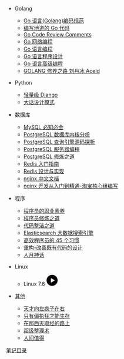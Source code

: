 - Golang
  - [Go 语言(Golang)编码规范](https://www.bookstack.cn/read/go-code-convention/zh-CN-README.md)
  - [编写地道的 Go 代码](https://colobu.com/2017/02/07/write-idiomatic-golang-codes/)
  - [Go Code Review Comments](https://github.com/golang/go/wiki/CodeReviewComments#comment-sentences)
  - [Go 网络编程](https://drive.google.com/file/d/1QCzSDDWNUGNaRfR9hqkA0ldw_P3r66NE/view?usp=share_link)
  - [Go 语言编程](https://drive.google.com/file/d/1npe1PT4tU4Wr7SHvg7oUWS_djXJmMvNN/view?usp=share_link)
  - [Go 语言程序设计](https://drive.google.com/file/d/1eOdJB5hdXbJAO5CWQAzRW5VlM5RSYrRK/view?usp=share_link)
  - [Go 语言高级编程](https://drive.google.com/file/d/1Mmk9HG_w2yKEsZuQtyNvXM2ApouMOOLR/view?usp=share_link)
  - [GOLANG 修养之路 刘丹冰 Aceld](https://github.com/aceld/golang)
- Python

  - [轻量级 Django](https://drive.google.com/file/d/1bnPvkckYtK9op3lx9irCNqwKxuO8ozH5/view?usp=share_link)
  - [大话设计模式](https://drive.google.com/file/d/1vP3b8rDGsK1l2Hyd6u8cB38-ep06R6Pi/view?usp=share_link)

- 数据库
  - [MySQL 必知必会](https://drive.google.com/file/d/1BSZKOE8bBz1CNdoThuq8n047Fxl8hmgV/view?usp=share_link)
  - [PostgreSQL 数据库内核分析](https://drive.google.com/file/d/1cerWe56v6I_NZkAehNeDcBEM_A2_2WC8/view?usp=share_link)
  - [PostgreSQL 查询引擎源码探析](https://drive.google.com/file/d/1FYY-lQ-wpXUveheFwcVwDSiRo4RjGMea/view?usp=share_link)
  - [PostgreSQL 服务器编程](https://drive.google.com/file/d/1MX6c25JUVQk6_YYGj6oWQxWNZzl4DfLC/view?usp=share_link)
  - [PostgreSQL 修炼之道](https://drive.google.com/file/d/16trDa1a7JjhQeOADh6zXjclvk4x98M0M/view?usp=share_link)
  - [Redis 入门指南](https://drive.google.com/file/d/1RQhmA6eo0MEfIquLQtuyV22V5lsttmFZ/view?usp=share_link)
  - [Redis 设计与实现](https://drive.google.com/file/d/1ZUSueUEZ6YxfY391320B0HmXsq6vzqG1/view?usp=share_link)
  - [nginx 中文文档](https://www.nginx.cn/doc/)
  - [nginx 开发从入门到精通-淘宝核心组编写](http://tengine.taobao.org/book/)
- 程序

  - [程序员的职业素养](https://drive.google.com/file/d/1L4TTFnzsYidNuWaFAuVULnDwehHJxY4t/view?usp=share_link)
  - [程序员修炼之道](https://drive.google.com/file/d/1UtbbX2m4tLVLiP-6I9QAlE7X68mhraXm/view?usp=share_link)
  - [代码整洁之道](https://drive.google.com/file/d/1azuG5Ddo-2X0KHi_kCwkYitrYKGVKUpc/view?usp=share_link)
  - [Elasticsearch 大数据搜索引擎](https://drive.google.com/file/d/1idPzKsM5XqZf2pdZXB6RzadECS6o_5I4/view?usp=share_link)
  - [高效程序员的 45 个习惯](https://drive.google.com/file/d/1hSIeggu8AaOtya_vtMrm8Y_gpQB36c9O/view?usp=share_link)
  - [重构-改善既有代码的设计](https://drive.google.com/file/d/1Np3lTT0yeX0k47UQmFsjILs_6IZMxeWF/view?usp=share_link)
  - [人月神话](https://drive.google.com/file/d/1XwVRcPbRu1DmeLmBhIkHBbJgk8Bwk--q/view?usp=share_link)
 
- Linux
  -  Linux 7.6 <a href ="https://www.bilibili.com/video/BV16Q4y1y7xS"><img src="../asserts/video_play.png"  height="30" width="30" align="bottom">

- 其他

  - [天才向左疯子在右](https://drive.google.com/file/d/11pMWV9oRE3XRbwZjsL_Iu-WjxMC6tw5m/view?usp=share_link)
  - [只有偏执狂才能生存](https://drive.google.com/file/d/18ofd4ldbKKgCnv9rpuArfrXCOmhmBtWU/view?usp=share_link)
  - [在那西天取经的路上](https://drive.google.com/file/d/1r7R0-EX9SrC997f_-mK33uiVRNHlmSmW/view?usp=share_link)
  - [超级整理术](https://drive.google.com/file/d/1rBkNKJ1vuPEJhuv94l3F5dzkL_6Dz0Ad/view?usp=share_link)
  - [人间值得](https://drive.google.com/file/d/1iIO3Za-S9G90GMi7Z_h00WW-P6SdC3Zn/view?usp=share_link)

[笔记目录](../README.md)
